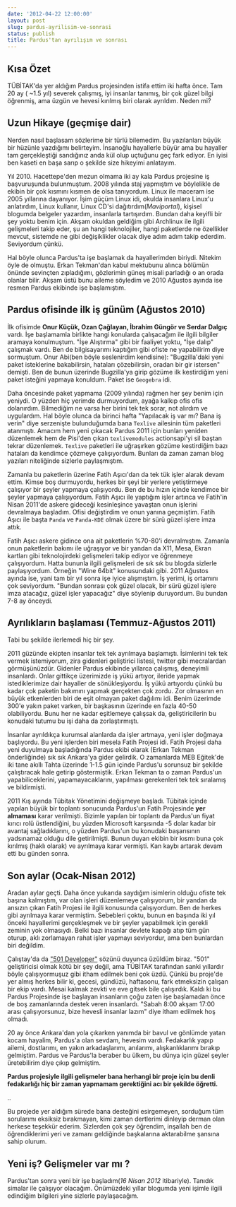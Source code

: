 ```yaml
---
date: '2012-04-22 12:00:00'
layout: post
slug: pardus-ayrilisim-ve-sonrasi
status: publish
title: Pardus'tan ayrılışım ve sonrası
---
```



Kısa Özet
---------
TÜBİTAK'da yer aldığım Pardus projesinden istifa ettim iki hafta önce. Tam 20 ay ( ~1.5 yıl) severek çalışmış, iyi insanlar tanımış, bir çok güzel bilgi öğrenmiş, ama üzgün ve hevesi kırılmış biri olarak ayrıldım. Neden mi?


Uzun Hikaye (geçmişe dair)
--------------------------
Nerden nasıl başlasam sözlerime bir türlü bilemedim. Bu yazılanları büyük bir hüzünle yazdığımı belirteyim. İnsanoğlu hayallerle büyür ama bu hayaller tam gerçekleştiği sandığınız anda kül olup uçtuğunu geç fark ediyor.  En iyisi ben  kaseti en başa sarıp o şekilde size hikeyimi anlatayım.

Yıl 2010. Hacettepe'den mezun olmama iki ay kala Pardus projesine iş başvuruşunda bulunmuştum. 2008 yılında staj yapmıştım ve böylelikle de ekibin bir çok kısmını kısmen de olsa tanıyordum. Linux ile maceram ise 2005 yıllarına dayanıyor. İşim güçüm Linux idi, okulda insanlara Linux'u anlatırdım, Linux kullanır, Linux CD'si dağıtırdım(_Maviportal_), kişisel blogumda belgeler yazardım, insanlarla tartışırdım. Bundan daha keyifli bir şey yoktu benim için. Akşam okuldan geldiğim gibi Archlinux ile ilgili gelişmeleri takip eder, şu an hangi teknolojiler, hangi paketlerde ne özellikler mevcut, sistemde ne gibi değişiklikler olacak diye adım adım takip ederdim. Seviyordum çünkü.

<!--more-->

Hal böyle olunca Pardus'ta işe başlamak da hayallerimden biriydi. Nitekim öyle de olmuştu. Erkan Tekman'dan kabul mektubunu alınca bölümün önünde sevinçten zıpladığımı, gözlerimin güneş misali parladığı o an orada olanlar bilir. Akşam üstü bunu aileme söyledim ve 2010 Ağustos ayında ise resmen Pardus ekibinde işe başlamıştım.


Pardus ofisinde ilk iş günüm (Ağustos 2010)
-------------------------------------------
İlk ofisimde **Onur Küçük, Ozan Çağlayan, İbrahim Güngör ve Serdar Dalgıç** vardı.  İşe başlamamla birlikte hangi konularda çalışacağım ile ilgili bilgiler aramaya konulmuştum. "İşe Alıştırma" gibi bir faaliyet yoktu, "İşe dalıp" çalışmak vardı. Ben de bilgisayarımı kaptığım gibi ofiste ne yapabilirim diye sormuştum.  Onur Abi(ben böyle seslenirdim kendisine): "Bugzilla'daki yeni paket isteklerine bakabilirsin, hataları çözebilirsin, oradan bir gir istersen" demişti. Ben de bunun üzerinde Bugzilla'ya girip gözüme ilk kestirdiğim yeni paket isteğini yapmaya konuldum.  Paket ise `Geogebra` idi.

Daha öncesinde paket yapmama (2009 yılında) rağmen her şey benim için yeniydi. O yüzden hiç yerimde durmuyordum, ayağa kalkıp ofis ofis dolanırdım. Bilmediğim ne varsa her birini tek tek sorar, not alırdım ve uygulardım. Hal böyle olunca da birinci hafta "Yapılacak iş var mı? Bana iş verin" diye serzenişte bulunduğumda bana `Texlive` ailesinin tüm paketleri atanmıştı. Amacım hem yeni çıkacak Pardus 2011 için bunları yeniden düzenlemek hem de Pisi'den çıkan `texlivemodules` actionsapi'yi sil baştan tekrar düzenlemek. `Texlive` paketleri ile uğraşırken gözüme kestirdiğim bazı hataları da kendimce çözmeye çalışıyordum. Bunları da zaman zaman blog yazıları niteliğinde sizlerle paylaşmıştım.

Zamanla bu paketlerin üzerine Fatih Aşıcı'dan da tek tük işler alarak devam ettim. Kimse boş durmuyordu, herkes bir şeyi bir yerlere yetiştirmeye çalışıyor bir şeyler yapmaya çalışıyordu. Ben de bu hızın içinde kendimce bir şeyler yapmaya çalışıyordum. Fatih Aşıcı ile yaptığım işler artınca ve Fatih'in Nisan 2011'de askere gideceği kesinleşince yavaştan onun işlerini devralmaya başladım.  Ofisi değiştirdim ve onun yanına geçmiştim. Fatih Aşıcı ile başta `Panda` ve `Panda-KDE` olmak üzere bir sürü güzel işlere imza attık.

Fatih Aşıcı askere gidince ona ait paketlerin %70-80'i devralmıştım. Zamanla onun paketlerin bakımı ile uğraşıyor ve bir yandan da X11, Mesa, Ekran kartları gibi teknolojirdeki gelişmeleri takip ediyor ve öğrenmeye çalışıyordum. Hatta bununla ilgili gelişmeleri de sık sık bu blogda sizlerle paylaşıyordum. Örneğin "Wine 64bit" konusundaki gibi. 2011 Ağustos ayında ise, yani tam bir yıl sonra işe iyice alışmıştım. İş yerimi, iş ortamını çok seviyordum. "Bundan sonrası çok güzel olacak, bir sürü güzel işlere imza atacağız, güzel işler yapacağız" diye söylenip duruyordum. Bu bundan 7-8 ay önceydi.

Ayrılıkların başlaması (Temmuz-Ağustos 2011)
--------------------------------------------
Tabi bu şekilde ilerlemedi hiç bir şey.

2011 güzünde ekipten insanlar tek tek ayrılmaya başlamıştı. İsimlerini tek tek vermek istemiyorum, zira gidenleri geliştirici listesi, twitter gibi mecralardan görmüşünüzdür. Gidenler Pardus ekibinde yıllarca çalışmış, deneyimli insanlardı. Onlar gittikçe üzerimizde iş yükü artıyor, ileride yapmak istediklerimize dair hayaller de sönükleşiyordu. İş yükü artıyordu çünkü bu kadar çok paketin bakımını yapmak gerçekten çok zordu. Zor olmasının en büyük etkenlerden biri de eşit olmayan paket dağılımı idi. Benim üzerimde 300'e yakın paket varken, bir başkasının üzerinde en fazla 40-50 olabiliyordu. Bunu her ne kadar eşitlemeye çalışsak da, geliştiricilerin bu konudaki tutumu bu işi daha da zorlaştırmıştı.

İnsanlar ayrıldıkça kurumsal alanlarda da işler artmaya, yeni işler doğmaya başlıyordu. Bu yeni işlerden biri mesela Fatih Projesi idi. Fatih Projesi daha yeni duyulmaya başladığında Pardus ekibi olarak (Erkan Tekman önderliğinde) sık sık Ankara'ya gider gelirdik. O zamanlarda MEB Eğitek'de iki tane akıllı Tahta üzerinde 1-1.5 gün içinde Pardus'u sorunsuz bir şekilde çalıştıracak hale getirip göstermiştik. Erkan Tekman ta o zaman Pardus'un yapabiliceklerini, yapamayacaklarını, yapılması gerekenleri tek tek sıralamış ve bildirmişti.

2011 Kış ayında Tübitak Yönetimini değişmeye başladı. Tübitak içinde yapılan büyük bir toplantı sonucunda Pardus'un Fatih Projesinde **yer almaması** karar verilmişti. Bizimle yapılan bir toplantı da Pardus'un fiyat kırıcı rolü üstlendiğini, bu yüzden Microsoft karşısında -5 dolar kadar bir avantaj sağladıklarını, o yüzden Pardus'un bu konudaki başarısının yadsınamaz olduğu dile getirilmişti. Bunun duyan ekibin bir kısmı buna çok kırılmış (haklı olarak) ve ayrılmaya karar vermişti. Kan kaybı artarak devam etti bu günden sonra.


Son aylar (Ocak-Nisan 2012)
---------------------------
Aradan aylar geçti. Daha önce yukarıda saydığım isimlerin olduğu ofiste tek başına kalmıştım, var olan işleri düzenlemeye çalışıyorum, bir yandan da ansızın çıkan Fatih Projesi ile ilgili konusunda çalışıyordum. Ben de herkes gibi ayrılmaya karar vermiştim. Sebebleri çoktu, bunun en başında iki yıl önceki hayallerimi gerçekleşmek ve bir şeyler yapabilmek için gerekli zeminin yok olmasıydı. Belki bazı insanlar devlete kapağı atıp tüm gün oturup, aklı zorlamayan rahat işler yapmayı seviyordur, ama ben bunlardan biri değildim. 

Çalıştay'da da ["501 Developer"](http://www.eksisozluk.com/show.asp?t=501+developer) sözünü duyunca üzüldüm biraz. "501" geliştiricisi olmak kötü bir şey değil, ama TÜBİTAK tarafından sanki yıllardır böyle çalışıyormuşuz gibi itham edilmek beni çok üzdü. Çünkü bu proje'de yer almış herkes bilir ki, gecesi, gündüzü, haftasonu, fark etmeksizin çalışan bir ekip vardı. Mesai kalmak zevkti ve eve gitsek bile çalışırdık. Kaldı ki bu Pardus Projesinde işe başlayan insanların çoğu zaten işe başlamadan önce de boş zamanlarında destek veren insanlardı. "Sabah 8:00 akşam 17:00 arası çalışıyorsunuz, bize hevesli insanlar lazım" diye itham edilmek hoş olmadı.

20 ay önce Ankara'dan yola çıkarken yanımda bir bavul ve gönlümde yatan kocam hayalim, Pardus'a olan sevdam, hevesim vardı. Fedakarlık yapıp  ailemi, dostlarımı, en yakın arkadaşlarımı, anılarımı, alışkanlıklarımı bırakıp gelmiştim. Pardus ve Pardus'la beraber bu ülkem, bu dünya için güzel şeyler üretebilirim diye çıkıp gelmiştim. 

**Pardus projesiyle ilgili gelişmeler bana herhangi bir proje için bu denli fedakarlığı hiç bir zaman yapmamam gerektiğini acı bir şekilde öğretti.**

..

Bu projede yer aldığım sürede bana desteğini esirgemeyen, sorduğum tüm sorularımı eksiksiz bırakmayan, kimi zaman dertlerimi dinleyip derman olan herkese teşekkür ederim. Sizlerden çok şey öğrendim, inşallah ben de öğrendiklerimi yeri ve zamanı geldiğinde başkalarına aktarabilme şansına sahip olurum.



Yeni iş? Gelişmeler var mı ?
----------------------------

Pardus'tan sonra yeni bir işe başladım(_16 Nisan 2012_ itibariyle). Tanıdık simalar ile çalışıyor olacağım. Önümüzdeki yıllar blogumda yeni işimle ilgili edindiğim bilgileri yine sizlerle paylaşacağım.





